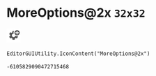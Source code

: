 # MoreOptions@2x `32x32`
<img src="/img/MoreOptions@2x.png" width=32 height=32>

``` CSharp
EditorGUIUtility.IconContent("MoreOptions@2x")
```
```
-6105829090472715468
```

